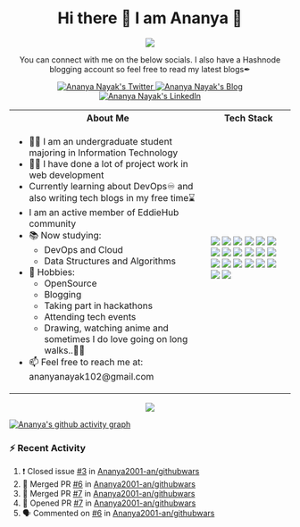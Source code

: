 <h1 align="center"> Hi there 👋 I am Ananya 👩 </h1> 

<p align="center">
  <img src="https://media.giphy.com/media/jTNG3RF6EwbkpD4LZx/giphy.gif"/>
</p>

<p align="center">You can connect with me on the below socials. I also have a Hashnode blogging account so feel free to read my latest blogs✒</p>

<p align="center">
  <a href="http://twitter.com/Ananya_codes">
    <img src="https://img.shields.io/badge/Twitter-%231DA1F2.svg?style=for-the-badge&logo=Twitter&logoColor=white" alt="Ananya Nayak's Twitter"/>
  </a>
  <a href="https://ananyacodes.hashnode.dev/">
    <img src="https://img.shields.io/badge/Hashnode-2962FF?style=for-the-badge&logo=hashnode&logoColor=white" alt="Ananya Nayak's Blog"/>
  </a>
  <a href="https://www.linkedin.com/in/ananya-nayak-9bb2a4231/">
    <img src="https://img.shields.io/badge/linkedin-%230077B5.svg?style=for-the-badge&logo=linkedin&logoColor=white" alt="Ananya Nayak's LinkedIn"/>
  </a>
</p> 

<table>
<tr>
 <th>About Me</th>
 <th>Tech Stack</th>
</tr>

<tr>
 <td width="70%">
   <ul>
     <li> 👩‍🎓 I am an undergraduate student majoring in Information Technology </li>
     <li> 👩‍💻 I have done a lot of project work in web development </li>
     <li> Currently learning about DevOps♾ and also writing tech blogs in my free time⌛ </li>
     <li> I am an active member of EddieHub community</li>
     <li> 📚 Now studying:   
        <ul> 
          <li> DevOps and Cloud</li>   
          <li> Data Structures and Algorithms </li> 
        </ul>          
     </li>  
     <li> 🏓 Hobbies:
        <ul> 
          <li> OpenSource </li>
          <li> Blogging </li>
          <li> Taking part in hackathons</li>
          <li> Attending tech events</li>
          <li> Drawing, watching anime and sometimes I do love going on long walks..🚶‍♀️</li>
        </ul>
     </li>  
     <li> 📫 Feel free to reach me at: ananyanayak102@gmail.com</li>
   </ul> 
</td>
<td>
    <img src="https://img.shields.io/badge/java-%23ED8B00.svg?style=for-the-badge&logo=java&logoColor=white"/>
    <img src="https://img.shields.io/badge/git-%23F05033.svg?style=for-the-badge&logo=git&logoColor=white"/>
    <img src="https://img.shields.io/badge/github-%23121011.svg?style=for-the-badge&logo=github&logoColor=white"/>
    <img src="https://img.shields.io/badge/gitpod-f06611.svg?style=for-the-badge&logo=gitpod&logoColor=white"/>
    <img src="https://img.shields.io/badge/javascript-%23323330.svg?style=for-the-badge&logo=javascript&logoColor=%23F7DF1E"/>
    <img src="https://img.shields.io/badge/css3-%231572B6.svg?style=for-the-badge&logo=css3&logoColor=white"/>
    <img src="https://img.shields.io/badge/html5-%23E34F26.svg?style=for-the-badge&logo=html5&logoColor=white"/>
    <img src="https://img.shields.io/badge/bootstrap-%23563D7C.svg?style=for-the-badge&logo=bootstrap&logoColor=white"/>
    <img src="https://img.shields.io/badge/react-%2320232a.svg?style=for-the-badge&logo=react&logoColor=%2361DAFB"/>
    <img src="https://img.shields.io/badge/docker-%230db7ed.svg?style=for-the-badge&logo=docker&logoColor=white"/>
    <img src="https://img.shields.io/badge/Visual%20Studio%20Code-0078d7.svg?style=for-the-badge&logo=visual-studio-code&logoColor=white"/>
    <img src="https://img.shields.io/badge/VIM-%2311AB00.svg?style=for-the-badge&logo=vim&logoColor=white"/> 
    <img src="https://img.shields.io/badge/Socket.io-black?style=for-the-badge&logo=socket.io&badgeColor=010101"/>
    <img src="https://img.shields.io/badge/Ubuntu-E95420?style=for-the-badge&logo=ubuntu&logoColor=white"/>
    <img src="https://img.shields.io/badge/Firebase-039BE5?style=for-the-badge&logo=Firebase&logoColor=white"/>
    <img src="https://img.shields.io/badge/MongoDB-%234ea94b.svg?style=for-the-badge&logo=mongodb&logoColor=white"/>
    <img src="https://img.shields.io/badge/node.js-6DA55F?style=for-the-badge&logo=node.js&logoColor=white"/>
    <img src="https://img.shields.io/badge/NPM-%23000000.svg?style=for-the-badge&logo=npm&logoColor=white"/>
    <img src="https://img.shields.io/badge/express.js-%23404d59.svg?style=for-the-badge&logo=express&logoColor=%2361DAFB"/>
    <img src="https://img.shields.io/badge/python-3670A0?style=for-the-badge&logo=python&logoColor=ffdd54"/>
  </td>
</tr>
</table>

<p align="center">
  <img src="https://github-readme-stats.vercel.app/api?username=Ananya2001-an&show_icons=true&theme=tokyonight"/>
</p>

[![Ananya's github activity graph](https://github-readme-activity-graph.cyclic.app/graph?username=Ananya2001-an&theme=github-compact)](https://github.com/Ananya2001-an/github-readme-activity-graph)

### ⚡ Recent Activity

<!--START_SECTION:activity-->
1. ❗️ Closed issue [#3](https://github.com/Ananya2001-an/githubwars/issues/3) in [Ananya2001-an/githubwars](https://github.com/Ananya2001-an/githubwars)
2. 🎉 Merged PR [#6](https://github.com/Ananya2001-an/githubwars/pull/6) in [Ananya2001-an/githubwars](https://github.com/Ananya2001-an/githubwars)
3. 🎉 Merged PR [#7](https://github.com/Ananya2001-an/githubwars/pull/7) in [Ananya2001-an/githubwars](https://github.com/Ananya2001-an/githubwars)
4. 💪 Opened PR [#7](https://github.com/Ananya2001-an/githubwars/pull/7) in [Ananya2001-an/githubwars](https://github.com/Ananya2001-an/githubwars)
5. 🗣 Commented on [#6](https://github.com/Ananya2001-an/githubwars/issues/6) in [Ananya2001-an/githubwars](https://github.com/Ananya2001-an/githubwars)
<!--END_SECTION:activity-->

